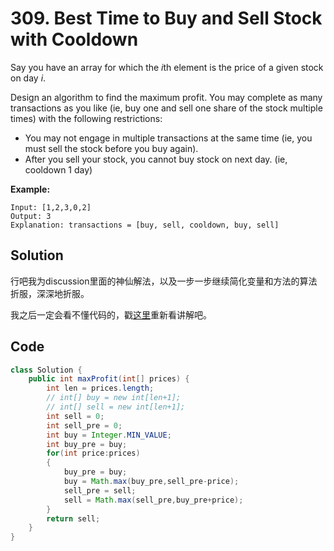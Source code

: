 # 309. Best Time to Buy and Sell Stock with Cooldown

Say you have an array for which the *i*th element is the price of a given stock on day *i*.

Design an algorithm to find the maximum profit. You may complete as many transactions as you like (ie, buy one and sell one share of the stock multiple times) with the following restrictions:

- You may not engage in multiple transactions at the same time (ie, you must sell the stock before you buy again).
- After you sell your stock, you cannot buy stock on next day. (ie, cooldown 1 day)

**Example:**

```
Input: [1,2,3,0,2]
Output: 3 
Explanation: transactions = [buy, sell, cooldown, buy, sell]
```



## Solution

行吧我为discussion里面的神仙解法，以及一步一步继续简化变量和方法的算法折服，深深地折服。

我之后一定会看不懂代码的，戳[这里](<https://leetcode.com/problems/best-time-to-buy-and-sell-stock-with-cooldown/discuss/75927/Share-my-thinking-process>)重新看讲解吧。



## Code

```java
class Solution {
    public int maxProfit(int[] prices) {
        int len = prices.length;
        // int[] buy = new int[len+1];
        // int[] sell = new int[len+1];
        int sell = 0;
        int sell_pre = 0;
        int buy = Integer.MIN_VALUE;
        int buy_pre = buy;
        for(int price:prices)
        {
            buy_pre = buy;
            buy = Math.max(buy_pre,sell_pre-price);
            sell_pre = sell;
            sell = Math.max(sell_pre,buy_pre+price);
        }
        return sell;
    }
}
```